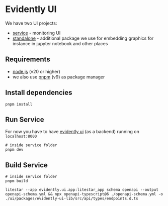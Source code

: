 # Evidently UI

We have two UI projects:

- [service](service) - monitoring UI
- [standalone](standalone) - additional package we use for embedding graphics for instance in jupyter notebook and other places

## Requirements

- [node.js](https://nodejs.org/en/download) (v20 or higher)
- we also use [pnpm](https://pnpm.io/installation) (v9) as package manager

## Install dependencies

```shell
pnpm install
```

## Run Service

For now you have to have [evidently ui](https://docs.evidentlyai.com/user-guide/monitoring/monitoring_ui) (as a backend) running on `localhost:8000`

```shell
# inside service folder
pnpm dev
```

## Build Service

```shell
# inside service folder
pnpm build
```

```shell
litestar --app evidently.ui.app:litestar_app schema openapi --output openapi-schema.yml && npx openapi-typescript@6 ./openapi-schema.yml -o ./ui/packages/evidently-ui-lib/src/api/types/endpoints.d.ts
```

